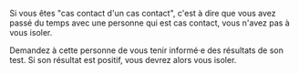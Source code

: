 Si vous êtes "cas contact d'un cas contact", c'est à dire que vous avez passé du temps avec une personne qui est cas contact, vous n'avez pas à vous isoler. 

Demandez à cette personne de vous tenir informé·e des résultats de son test. Si son résultat est positif, vous devrez alors vous isoler. 
